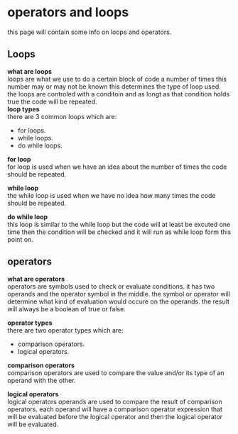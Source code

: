 # operators and loops   
this page will contain some info on loops and operators.
## Loops
**what are loops**   
loops are what we use to do a certain block of code a number of times this number may or may not be known this determines the type of loop used.  the loops are controled with a conditoin and as longt as that condition holds true the code will be repeated.  
**loop types**   
there are 3 common loops which are:
- for loops. 
- while loops.
- do while loops.   

**for loop**   
for loop is used when we have an idea about the number of times the code should be repeated.  

**while loop**   
the while loop is used when we have no idea how many times the code should be repeated.  

**do while loop**  
this loop is similar to the while loop but the code will at least be excuted one time then the condition will be checked and it will  run as while loop form this point on.  

## operators
**what are operators**   
operators are symbols used to check or evaluate conditions. it has two operands and the operator symbol in the middle. the symbol or operator will determine what kind of evaluation would occure on the operands. the result will always be a boolean of true or false.  

**operator types**  
there are two operator types which are:
- comparison operators. 
- logical operators.   

**comparison operators**   
comparison operators are used to compare the value and/or its type of an operand with the other.  

**logical operators**   
logical operators operands are used to compare the result of comparison operators. each operand will have a comparison operator expression that will be evaluated before the logical operator and then the logical operator will be evaluated.  
 

